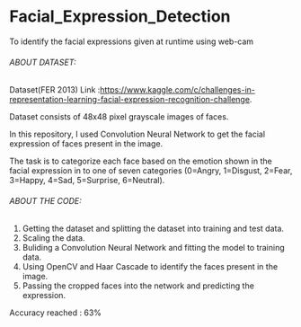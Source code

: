 # Facial_Expression_Detection
To identify the facial expressions given at runtime using web-cam

###### ABOUT DATASET:
Dataset(FER 2013) Link :https://www.kaggle.com/c/challenges-in-representation-learning-facial-expression-recognition-challenge.

Dataset consists of 48x48 pixel grayscale images of faces.

In this repository, I used Convolution Neural Network to get the facial expression of faces present in the image.

The task is to categorize each face based on the emotion shown in the facial expression in to one of seven categories (0=Angry, 1=Disgust, 2=Fear, 3=Happy, 4=Sad, 5=Surprise, 6=Neutral).

###### ABOUT THE CODE:
  1. Getting the dataset and splitting the dataset into training and test data.
  2. Scaling the data.
  3. Buliding a Convolution Neural Network and fitting the model to training data.
  4. Using OpenCV and Haar Cascade to identify the faces present in the image.
  5. Passing the cropped faces into the network and predicting the expression.

Accuracy reached : 63%

